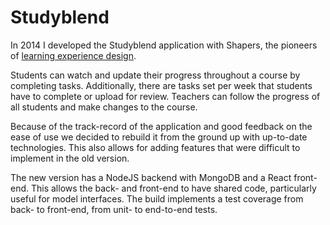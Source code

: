 <!--
  slug: studyblendII
  type: fortpolio
  excerpt: Rebuild of an online learning tool that allows teachers and students to track their progress during a course. The stack was moved from AngularJS/Laravel to React/MongoDB. A lot of the old manual configuration is now automated and new features are added. The build implements a merged test coverage from back- to front-end, from unit- to end-to-end tests.
  excerptNl: Nieuw implementatie van een bestaande online leertool waarmee docentenen studenten hun voortgang tijdens een cursus kunnen volgen.
De stack is ge-refactored van AngularJS/Laravel naar React/MongoDB. Veel van de oude handmatige configuratie is nu geautomatiseerd, en er zijn nieuwe functies toegevoegd. De build implementeert een samengevoegde test-coverage van back- tot front-end, van unit- tot end-to-end-tests.
  categories: JavaScript, HTML/CSS, framework, mobile
  tags: JavaScript, React, REST, NodeJS, MongoDB, Imagekit, Sendgrid, Netlify, Jest, Cypress, Docker
  clients: Shapers
  thumbnail: studyblend-1.png
  thumbnailVideo: testStudyBlend.mp4
  image: studyblend-1.png
  images: studyblend-1.png, studyblend-1.png, studyblend-2.png, studyblend-3.png, studyblend-4.png, studyblend-5.png, studyblend-6.png, studyblend-7.png, studyblend-8.png, studyblend-9.png
  inCv: true
  inPortfolio: true
  dateFrom: 2021-03-01
  dateTo: 2023-03-11
-->

# Studyblend 

In 2014 I developed the Studyblend application with Shapers, the pioneers of [learning experience design](https://lxd.org/).

Students can watch and update their progress throughout a course by completing tasks. Additionally, there are tasks set per week that students have to complete or upload for review.
Teachers can follow the progress of all students and make changes to the course.

Because of the track-record of the application and good feedback on the ease of use we decided to rebuild it from the ground up with up-to-date technologies. This also allows for adding features that were difficult to implement in the old version.

The new version has a NodeJS backend with MongoDB and a React front-end. This allows the back- and front-end to have shared code, particularly useful for model interfaces. The build implements a test coverage from back- to front-end, from unit- to end-to-end tests.

